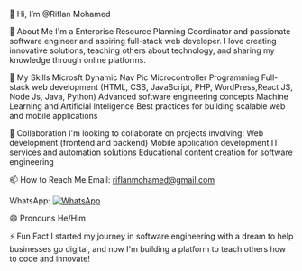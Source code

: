 👋 Hi, I’m @Riflan Mohamed

👀 About Me
I'm a Enterprise Resource Planning Coordinator and passionate software engineer and aspiring full-stack web developer. I love creating innovative solutions, teaching others about technology, and sharing my knowledge through online platforms.

🌱 My Skills
Microsft Dynamic Nav
Pic Microcontroller Programming
Full-stack web development (HTML, CSS, JavaScript, PHP, WordPress,React JS, Node Js, Java, Python)
Advanced software engineering concepts
Machine Learning and Artificial Inteligence
Best practices for building scalable web and mobile applications

💞️ Collaboration
I'm looking to collaborate on projects involving:
  Web development (frontend and backend)
  Mobile application development
  IT services and automation solutions
  Educational content creation for software engineering

📫 How to Reach Me
Email: riflanmohamed@gmail.com

WhatsApp: [![WhatsApp](https://img.shields.io/badge/WhatsApp-Chat-green?style=flat&logo=whatsapp)](https://wa.me/94754680407)

😄 Pronouns
He/Him

⚡ Fun Fact
I started my journey in software engineering with a dream to help businesses go digital, and now I'm building a platform to teach others how to code and innovate!
